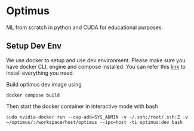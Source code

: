 # Optimus
ML from scratch in python and CUDA for educational purposes.

## Setup Dev Env

We use docker to setup and use dev environment. Please make sure you have docker CLI, engine and compose installed. You can refer this [link](https://docs.docker.com/get-docker/) to install everything you need. 

Build optimus dev image using 
```
docker compose build
```
Then start the docker container in interactive mode with bash
```
sudo nvidia-docker run --cap-add=SYS_ADMIN -v ~/.ssh:/root/.ssh:Z -v ~/optimus/:/workspace/host/optimus --ipc=host -ti optimus:dev bash
```